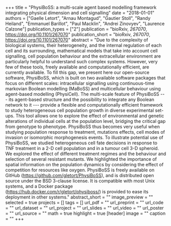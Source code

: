 +++
title = "PhysiBoSS: a multi-scale agent based modelling framework integrating physical dimension and cell signalling"
date = "2018-01-01"
authors = ["Gaelle Letort", "Arnau Montagud", "Gautier Stoll", "Randy Heiland", "Emmanuel Barillot", "Paul Macklin", "Andrei Zinovyev", "Laurence Calzone"]
publication_types = ["2"]
publication = "bioRxiv, _267070_, https://doi.org/10.1101/267070"
publication_short = "bioRxiv, _267070_, https://doi.org/10.1101/267070"
abstract = "Due to the complexity of biological systems, their heterogeneity, and the internal regulation of each cell and its surrounding, mathematical models that take into account cell signalling, cell population behaviour and the extracellular environment are particularly helpful to understand such complex systems. However, very few of these tools, freely available and computationally efficient, are currently available. To fill this gap, we present here our open-source software, PhysiBoSS, which is built on two available software packages that focus on different scales: intracellular signalling using continuous-time markovian Boolean modelling (MaBoSS) and multicellular behaviour using agent-based modelling (PhysiCell). The multi-scale feature of PhysiBoSS --- its agent-based structure and the possibility to integrate any Boolean network to it --- provide a flexible and computationally efficient framework to study heterogeneous cell population growth in diverse experimental set-ups. This tool allows one to explore the effect of environmental and genetic alterations of individual cells at the population level, bridging the critical gap from genotype to phenotype. PhysiBoSS thus becomes very useful when studying population response to treatment, mutations effects, cell modes of invasion or isomorphic morphogenesis events. To illustrate potential use of PhysiBoSS, we studied heterogeneous cell fate decisions in response to TNF treatment in a 2-D cell population and in a tumour cell 3-D spheroid. We explored the effect of different treatment regimes and the behaviour and selection of several resistant mutants. We highlighted the importance of spatial information on the population dynamics by considering the effect of competition for resources like oxygen. PhysiBoSS is freely available on GitHub (https://github.com/gletort/PhysiBoSS), and is distributed open source under the BSD 3-clause license. It is compatible with most Unix systems, and a Docker package (https://hub.docker.com/r/gletort/physiboss/) is provided to ease its deployment in other systems."
abstract_short = ""
image_preview = ""
selected = true
projects = []
tags = []
url_pdf = ""
url_preprint = ""
url_code = ""
url_dataset = ""
url_project = ""
url_slides = ""
url_video = ""
url_poster = ""
url_source = ""
math = true
highlight = true
[header]
image = ""
caption = ""
+++
